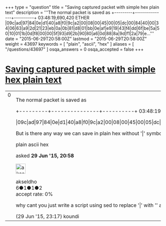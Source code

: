 +++
type = "question"
title = "Saving captured packet with simple hex plain text"
description = '''The normal packet is saved as  +---------+---------------+----------+ 03:48:19,690,420 ETHER |09c|ad|97|84|0e|d1|40|a8|f0|9c|a2|00|08|00|45|00|05|dc|00|84|40|00|34|06|63|a9|2d|21|23|eb|0a|0b|81|d8|01|bb|0e|af|e9|19|43|f4|dd|6f|be|5a|50|10|01|1b|0d|f8|00|00|5f|93|d9|2b|90|80|a6|0d|88|8a|9d|f1|2a|79|e...'''
date = "2015-06-29T20:58:00Z"
lastmod = "2015-06-29T20:58:00Z"
weight = 43697
keywords = [ "plain", "ascii", "hex" ]
aliases = [ "/questions/43697" ]
osqa_answers = 0
osqa_accepted = false
+++

<div class="headNormal">

# [Saving captured packet with simple hex plain text](/questions/43697/saving-captured-packet-with-simple-hex-plain-text)

</div>

<div id="main-body">

<div id="askform">

<table id="question-table" style="width:100%;"><colgroup><col style="width: 50%" /><col style="width: 50%" /></colgroup><tbody><tr class="odd"><td style="width: 30px; vertical-align: top"><div class="vote-buttons"><div id="post-43697-score" class="post-score" title="current number of votes">0</div><div id="favorite-count" class="favorite-count"></div></div></td><td><div id="item-right"><div class="question-body"><p>The normal packet is saved as</p><p>+---------+---------------+----------+ 03:48:19,690,420 ETHER</p><p>|09c|ad|97|84|0e|d1|40|a8|f0|9c|a2|00|08|00|45|00|05|dc|00|84|40|00|34|06|63|a9|2d|21|23|eb|0a|0b|81|d8|01|bb|0e|af|e9|19|43|f4|dd|6f|be|5a|50|10|01|1b|0d|f8|00|00|5f|93|d9|2b|90|80|a6|0d|88|8a|9d|f1|2a|79|e2|8b|21|a4|d6|89|bb|e2|cf|bd|cd|b2|09|95|a3|c6|02|a6|fb|d9|84|aa|7c|d3|c9|a5|12|2c|49|0a|09|e0|86|34|ab|0f|a2|ab|39|9e.....</p><p>But is there any way we can save in plain hex without '|' symbol and other details. Just plain hex like 09cad97840ed14018....</p></div><div id="question-tags" class="tags-container tags">plain ascii hex</div><div id="question-controls" class="post-controls"></div><div class="post-update-info-container"><div class="post-update-info post-update-info-user"><p>asked <strong>29 Jun '15, 20:58</strong></p><img src="https://secure.gravatar.com/avatar/8c32b0f968805b38539995991867aa11?s=32&amp;d=identicon&amp;r=g" class="gravatar" width="32" height="32" alt="akseldho&#39;s gravatar image" /><p>akseldho<br />
<span class="score" title="6 reputation points">6</span><span title="1 badges"><span class="badge1">●</span><span class="badgecount">1</span></span><span title="1 badges"><span class="silver">●</span><span class="badgecount">1</span></span><span title="2 badges"><span class="bronze">●</span><span class="badgecount">2</span></span><br />
<span class="accept_rate" title="Rate of the user&#39;s accepted answers">accept rate:</span> <span title="akseldho has no accepted answers">0%</span></p></div></div><div id="comments-container-43697" class="comments-container"><span id="43704"></span><div id="comment-43704" class="comment"><div id="post-43704-score" class="comment-score"></div><div class="comment-text"><p>why cant you just write a script using sed to replace '|' with '' and drop the other line which starts with a '+'?</p></div><div id="comment-43704-info" class="comment-info"><span class="comment-age">(29 Jun '15, 23:17)</span> koundi</div></div></div><div id="comment-tools-43697" class="comment-tools"></div><div class="clear"></div><div id="comment-43697-form-container" class="comment-form-container"></div><div class="clear"></div></div></td></tr></tbody></table>

</div>

</div>

